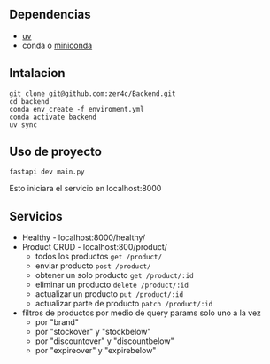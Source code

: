 ## Dependencias

- [uv](https://docs.astral.sh/uv/getting-started/installation/)
- conda o [miniconda](https://www.anaconda.com/docs/getting-started/miniconda/install)

## Intalacion

```
git clone git@github.com:zer4c/Backend.git
cd backend    
conda env create -f enviroment.yml
conda activate backend
uv sync
```
## Uso de proyecto

`fastapi dev main.py`

Esto iniciara el servicio en localhost:8000

## Servicios

- Healthy - localhost:8000/healthy/ 
- Product CRUD - localhost:800/product/
    - todos los productos `get /product/`
    - enviar producto `post /product/`
    - obtener un solo producto `get /product/:id`
    - eliminar un producto `delete /product/:id`
    - actualizar un producto `put /product/:id`
    - actualizar parte de producto `patch /product/:id`
- filtros de productos por medio de query params solo uno a la vez
    - por "brand"
    - por "stockover" y "stockbelow"
    - por "discountover" y "discountbelow"
    - por "expireover" y "expirebelow"

    
